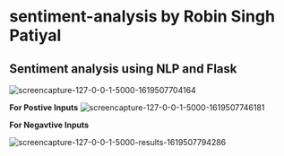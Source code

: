 # sentiment-analysis by Robin Singh Patiyal

## Sentiment analysis using NLP and Flask

![screencapture-127-0-0-1-5000-1619507704164](https://user-images.githubusercontent.com/41826216/116201510-3221c780-a757-11eb-8ecf-64eef9a8b357.png)

**For Postive Inputs**
![screencapture-127-0-0-1-5000-1619507746181](https://user-images.githubusercontent.com/41826216/116201587-46fe5b00-a757-11eb-9a5c-a89b62aec0ee.png)


**For Negavtive Inputs**

![screencapture-127-0-0-1-5000-results-1619507794286](https://user-images.githubusercontent.com/41826216/116201631-52ea1d00-a757-11eb-90d5-296648074619.png)
